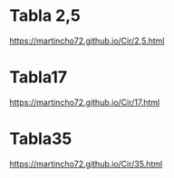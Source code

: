 # Tabla 2,5
https://martincho72.github.io/Cir/2,5.html
# Tabla17
https://martincho72.github.io/Cir/17.html
# Tabla35
https://martincho72.github.io/Cir/35.html
